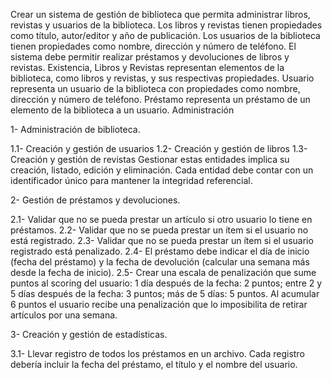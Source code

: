 Crear un sistema de gestión de biblioteca que permita administrar libros, revistas y usuarios de la biblioteca.
Los libros y revistas tienen propiedades como título, autor/editor y año de publicación. Los usuarios de la biblioteca tienen propiedades como nombre, dirección y número de teléfono.
El sistema debe permitir realizar préstamos y devoluciones de libros y revistas.
Existencia, Libros y Revistas representan elementos de la biblioteca, como libros y revistas, y sus respectivas propiedades.
Usuario representa un usuario de la biblioteca con propiedades como nombre, dirección y número de teléfono. Préstamo representa un préstamo de un elemento de la biblioteca a un usuario. Administración

1- Administración de biblioteca.

1.1- Creación y gestión de usuarios
1.2- Creación y gestión de libros
1.3- Creación y gestión de revistas
Gestionar estas entidades implica su creación, listado, edición y eliminación.
Cada entidad debe contar con un identificador único para mantener la integridad referencial.

2- Gestión de préstamos y devoluciones.

2.1- Validar que no se pueda prestar un artículo si otro usuario lo tiene en préstamos.
2.2- Validar que no se pueda prestar un ítem si el usuario no está registrado.
2.3- Validar que no se pueda prestar un ítem si el usuario registrado está penalizado.
2.4- El préstamo debe indicar el día de inicio (fecha del préstamo) y la fecha de devolución (calcular una semana más desde la fecha de inicio).
2.5- Crear una escala de penalización que sume puntos al scoring del usuario: 1 día después de la fecha: 2 puntos; entre 2 y 5 días después de la fecha: 3 puntos; más de 5 días: 5 puntos. Al acumular 6 puntos el usuario recibe una penalización que lo imposibilita de retirar artículos por una semana.

3- Creación y gestión de estadísticas.

3.1- Llevar registro de todos los préstamos en un archivo. Cada registro debería incluir la fecha del préstamo, el título y el nombre del usuario.